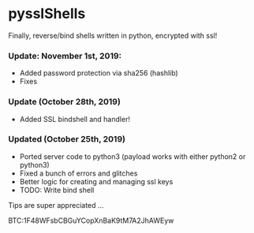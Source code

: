 # pysslShells
Finally, reverse/bind shells written in python, encrypted with ssl!
### Update: November 1st, 2019:
- Added password protection via sha256 (hashlib)
- Fixes


### Update (October 28th, 2019)

- Added SSL bindshell and handler! 


### Updated (October 25th, 2019)

- Ported server code to python3 (payload works with either python2 or python3)
- Fixed a bunch of errors and glitches
- Better logic for creating and managing ssl keys
- TODO: Write bind shell



Tips are super appreciated ... 

BTC:1F48WFsbCBGuYCopXnBaK9tM7A2JhAWEyw
